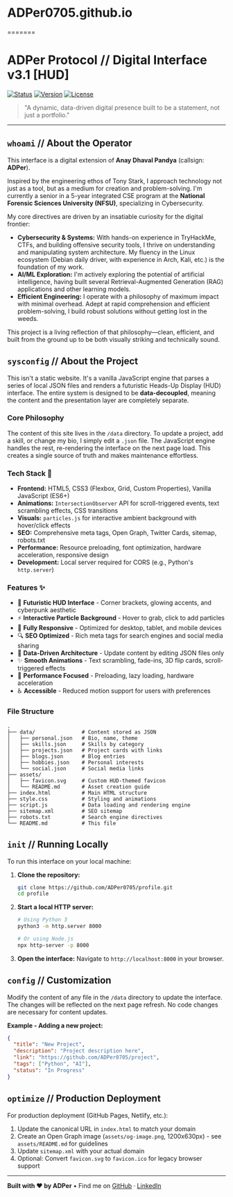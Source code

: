 # ADPer0705.github.io
=======
# ADPer Protocol // Digital Interface v3.1 [HUD]

[![Status](https://img.shields.io/badge/status-online-success?style=for-the-badge)](https://adper0705.github.io/profile)
[![Version](https://img.shields.io/badge/version-3.1_HUD-blue?style=for-the-badge)](https://github.com/ADPer0705/profile)
[![License](https://img.shields.io/badge/license-MIT-lightgrey?style=for-the-badge)](LICENSE)

> "A dynamic, data-driven digital presence built to be a statement, not just a portfolio."

---

## `whoami` // About the Operator

This interface is a digital extension of **Anay Dhaval Pandya** (callsign: **ADPer**).

Inspired by the engineering ethos of Tony Stark, I approach technology not just as a tool, but as a medium for creation and problem-solving. I'm currently a senior in a 5-year integrated CSE program at the **National Forensic Sciences University (NFSU)**, specializing in Cybersecurity.

My core directives are driven by an insatiable curiosity for the digital frontier:

* **Cybersecurity & Systems:** With hands-on experience in TryHackMe, CTFs, and building offensive security tools, I thrive on understanding and manipulating system architecture. My fluency in the Linux ecosystem (Debian daily driver, with experience in Arch, Kali, etc.) is the foundation of my work.
* **AI/ML Exploration:** I'm actively exploring the potential of artificial intelligence, having built several Retrieval-Augmented Generation (RAG) applications and other learning models.
* **Efficient Engineering:** I operate with a philosophy of maximum impact with minimal overhead. Adept at rapid comprehension and efficient problem-solving, I build robust solutions without getting lost in the weeds.

This project is a living reflection of that philosophy—clean, efficient, and built from the ground up to be both visually striking and technically sound.

## `sysconfig` // About the Project

This isn't a static website. It's a vanilla JavaScript engine that parses a series of local JSON files and renders a futuristic Heads-Up Display (HUD) interface. The entire system is designed to be **data-decoupled**, meaning the content and the presentation layer are completely separate.

### Core Philosophy

The content of this site lives in the `/data` directory. To update a project, add a skill, or change my bio, I simply edit a `.json` file. The JavaScript engine handles the rest, re-rendering the interface on the next page load. This creates a single source of truth and makes maintenance effortless.

### Tech Stack 🧠

* **Frontend:** HTML5, CSS3 (Flexbox, Grid, Custom Properties), Vanilla JavaScript (ES6+)
* **Animations:** `IntersectionObserver` API for scroll-triggered events, text scrambling effects, CSS transitions
* **Visuals:** `particles.js` for interactive ambient background with hover/click effects
* **SEO:** Comprehensive meta tags, Open Graph, Twitter Cards, sitemap, robots.txt
* **Performance:** Resource preloading, font optimization, hardware acceleration, responsive design
* **Development:** Local server required for CORS (e.g., Python's `http.server`)

### Features ✨

* 🎨 **Futuristic HUD Interface** - Corner brackets, glowing accents, and cyberpunk aesthetic
* ⚡ **Interactive Particle Background** - Hover to grab, click to add particles
* 📱 **Fully Responsive** - Optimized for desktop, tablet, and mobile devices
* 🔍 **SEO Optimized** - Rich meta tags for search engines and social media sharing
* 🎯 **Data-Driven Architecture** - Update content by editing JSON files only
* ✨ **Smooth Animations** - Text scrambling, fade-ins, 3D flip cards, scroll-triggered effects
* 🚀 **Performance Focused** - Preloading, lazy loading, hardware acceleration
* ♿ **Accessible** - Reduced motion support for users with preferences

### File Structure

```
.
├── data/               # Content stored as JSON
│   ├── personal.json   # Bio, name, theme
│   ├── skills.json     # Skills by category
│   ├── projects.json   # Project cards with links
│   ├── blogs.json      # Blog entries
│   ├── hobbies.json    # Personal interests
│   └── social.json     # Social media links
├── assets/
│   ├── favicon.svg     # Custom HUD-themed favicon
│   └── README.md       # Asset creation guide
├── index.html          # Main HTML structure
├── style.css           # Styling and animations
├── script.js           # Data loading and rendering engine
├── sitemap.xml         # SEO sitemap
├── robots.txt          # Search engine directives
└── README.md           # This file
```

## `init` // Running Locally

To run this interface on your local machine:

1.  **Clone the repository:**
    ```bash
    git clone https://github.com/ADPer0705/profile.git
    cd profile
    ```

2.  **Start a local HTTP server:**
    ```bash
    # Using Python 3
    python3 -m http.server 8000
    
    # Or using Node.js
    npx http-server -p 8000
    ```

3.  **Open the interface:**
    Navigate to `http://localhost:8000` in your browser.

## `config` // Customization

Modify the content of any file in the `/data` directory to update the interface. The changes will be reflected on the next page refresh. No code changes are necessary for content updates.

**Example - Adding a new project:**
```json
{
  "title": "New Project",
  "description": "Project description here",
  "link": "https://github.com/ADPer0705/project",
  "tags": ["Python", "AI"],
  "status": "In Progress"
}
```

## `optimize` // Production Deployment

For production deployment (GitHub Pages, Netlify, etc.):

1. Update the canonical URL in `index.html` to match your domain
2. Create an Open Graph image (`assets/og-image.png`, 1200x630px) - see `assets/README.md` for guidelines
3. Update `sitemap.xml` with your actual domain
4. Optional: Convert `favicon.svg` to `favicon.ico` for legacy browser support

---

**Built with ❤️ by ADPer** • Find me on [GitHub](https://github.com/ADPer0705) · [LinkedIn](https://linkedin.com/in/adper)
